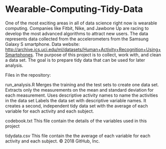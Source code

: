 # Wearable-Computing-Tidy-Data
One of the most exciting areas in all of data science right now is wearable computing. Companies like Fitbit, Nike, and Jawbone Up are racing to develop the most advanced algorithms to attract new users. The data represents data collected from the accelerometers from the Samsung Galaxy S smartphone. Data website: http://archive.ics.uci.edu/ml/datasets/Human+Activity+Recognition+Using+Smartphones. The purpose of this project is to collect, work with, and clean a data set. The goal is to prepare tidy data that can be used for later analysis. 

Files in the repository:

run_analysis.R
Merges the training and the test sets to create one data set.
Extracts only the measurements on the mean and standard deviation for each measurement.
Uses descriptive activity names to name the activities in the data set
Labels the data set with descriptive variable names.
It creates a second, independent tidy data set with the average of each variable for each activity and each subject.

codebook.txt
This file contain the details of the variables used in this project

tidydata.csv
This file contain the the average of each variable for each activity and each subject.
© 2018 GitHub, Inc.
